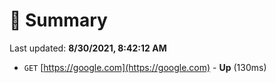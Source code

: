 # 📖 Summary
Last updated: **8/30/2021, 8:42:12 AM**

- `GET` [https://google.com](https://google.com) - **Up** (130ms)

